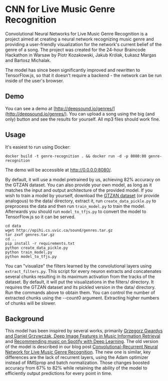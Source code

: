 CNN for Live Music Genre Recognition
====================================

Convolutional Neural Networks for Live Music Genre Recognition is a project aimed at creating a neural network recognizing music genre and providing a user-friendly visualization for the network's current belief of the genre of a song. The project was created for the 24-hour Braincode Hackathon in Warsaw by Piotr Kozakowski, Jakub Królak, Łukasz Margas and Bartosz Michalak.

The model has since been significantly improved and rewritten to TensorFlow.js, so that it doesn't require a backend - the network can be run inside of the user's browser.


Demo
----

You can see a demo at [http://deepsound.io/genres/](http://deepsound.io/genres/). You can upload a song using the big (and only) button and see the results for yourself. All mp3 files should work fine.


Usage
-----

It's easiest to run using Docker:

```shell
docker build -t genre-recognition . && docker run -d -p 8080:80 genre-recognition
```

The demo will be accessible at http://0.0.0.0:8080/.

By default, it will use a model pretrained by us, achieving 82% accuracy on the GTZAN dataset. You can also provide your own model, as long as it matches the input and output architecture of the provided model. If you wish to train a model by yourself, download the [GTZAN dataset](http://opihi.cs.uvic.ca/sound/genres.tar.gz) (or provide analogous) to the data/ directory, extract it, run `create_data_pickle.py` to preprocess the data and then run `train_model.py` to train the model. Afterwards you should run `model_to_tfjs.py` to convert the model to TensorFlow.js so it can be served.

```shell
cd data
wget http://opihi.cs.uvic.ca/sound/genres.tar.gz
tar zxvf genres.tar.gz
cd ..
pip install -r requirements.txt
python create_data_pickle.py
python train_model.py
python model_to_tfjs.py
```

You can "visualize" the filters learned by the convolutional layers using `extract_filters.py`. This script for every neuron extracts and concatenates several chunks resulting in its maximum activation from the tracks of the dataset. By default, it will put the visualizations in the filters/ directory. It requires the GTZAN dataset and its pickled version in the data/ directory. Run the commands above to obtain them. You can control the number of extracted chunks using the --count0 argument. Extracting higher numbers of chunks will be slower.


Background
----------

This model has been inspired by several works, primarily [Grzegorz Gwardys and Daniel Grzywczak, Deep Image Features in Music Information Retrieval](http://ijet.pl/index.php/ijet/article/view/10.2478-eletel-2014-0042/53) and [Recommending music on Spotify with Deep Learning](http://benanne.github.io/2014/08/05/spotify-cnns.html). The old version of the model is described in our blog post [Convolutional-Recurrent Neural Network for Live Music Genre Recognition](http://deepsound.io/music_genre_recognition.html). The new one is similar, key differences are the lack of recurrent layers, using the Adam optimizer instead of RMSprop and batch normalization. Those changes boosted accuracy from 67% to 82% while retaining the ability of the model to efficiently output predictions for every point in time.
